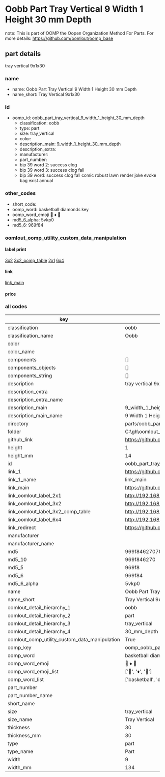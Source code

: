 # Oobb Part Tray Vertical 9 Width 1 Height 30 mm Depth  

note: This is part of OOMP the Oopen Organization Method For Parts. For more details: https://github.com/oomlout/oomp_base

##  part details
  



tray vertical 9x1x30



### name
* name: Oobb Part Tray Vertical 9 Width 1 Height 30 mm Depth
* name_short: Tray Vertical 9x1x30 
### id
* oomp_id: oobb_part_tray_vertical_9_width_1_height_30_mm_depth
  * classification: oobb
  * type: part
  * size: tray_vertical
  * color: 
  * description_main: 9_width_1_height_30_mm_depth
  * description_extra: 
  * manufacturer: 
  * part_number: 
  * bip 39 word 2: success clog
  * bip 39 word 3: success clog fall
  * bip 39 word: success clog fall comic robust lawn render joke evoke bag exist annual

### other_codes
* short_code: 
* oomp_word: basketball diamonds key
* oomp_word_emoji :basketball: :diamonds: :key:
* md5_6_alpha: 5vkp0
* md5_6: 969f84






### oomlout_oomp_utility_custom_data_manipulation
#### label print
[3x2](http://192.168.1.245:1112/?label=oomp%205vkp0)
[3x2_oomp_table](http://192.168.1.108:1112/?label=oomp%205vkp0)
[2x1](http://192.168.1.242:1112/?label=oomp%205vkp0)
[6x4](http://192.168.1.55:1112/?label=oomp%205vkp0)    

#### link

[link_main](https://github.com/oomlout/oomlout_oobb_version_4_generated_parts/tree/main/navigation_oomp/oobb/part/tray_vertical/9_width_1_height_30_mm_depth/part)                              

#### price







### all codes 
| key | value |  
| --- | --- |  
| classification | oobb |  
| classification_name | Oobb |  
| color |  |  
| color_name |  |  
| components | [] |  
| components_objects | [] |  
| components_string | [] |  
| description | tray vertical 9x1x30 |  
| description_extra |  |  
| description_extra_name |  |  
| description_main | 9_width_1_height_30_mm_depth |  
| description_main_name | 9 Width 1 Height 30 mm Depth |  
| directory | parts/oobb_part_tray_vertical_9_width_1_height_30_mm_depth |  
| folder | C:\gh\oomlout_oobb_version_4_generated_parts\parts\oobb_part_tray_vertical_9_width_1_height_30_mm_depth |  
| github_link | https://github.com/oomlout/oomlout_oomp_part_src/tree/main/parts/oobb_part_tray_vertical_9_width_1_height_30_mm_depth |  
| height | 1 |  
| height_mm | 14 |  
| id | oobb_part_tray_vertical_9_width_1_height_30_mm_depth |  
| link_1 | https://github.com/oomlout/oomlout_oobb_version_4_generated_parts/tree/main/navigation_oomp/oobb/part/tray_vertical/9_width_1_height_30_mm_depth/part |  
| link_1_name | link_main |  
| link_main | https://github.com/oomlout/oomlout_oobb_version_4_generated_parts/tree/main/navigation_oomp/oobb/part/tray_vertical/9_width_1_height_30_mm_depth/part |  
| link_oomlout_label_2x1 | http://192.168.1.242:1112/?label=oomp%205vkp0 |  
| link_oomlout_label_3x2 | http://192.168.1.245:1112/?label=oomp%205vkp0 |  
| link_oomlout_label_3x2_oomp_table | http://192.168.1.108:1112/?label=oomp%205vkp0 |  
| link_oomlout_label_6x4 | http://192.168.1.55:1112/?label=oomp%205vkp0 |  
| link_redirect | https://github.com/oomlout/oomlout_oobb_version_4_generated_parts/tree/main/parts/oobb_tray_vertical_09_01_30 |  
| manufacturer |  |  
| manufacturer_name |  |  
| md5 | 969f8462707856c1f85da2e4a44ae6c2 |  
| md5_10 | 969f846270 |  
| md5_5 | 969f8 |  
| md5_6 | 969f84 |  
| md5_6_alpha | 5vkp0 |  
| name | Oobb Part Tray Vertical 9 Width 1 Height 30 mm Depth |  
| name_short | Tray Vertical 9x1x30  |  
| oomlout_detail_hierarchy_1 | oobb |  
| oomlout_detail_hierarchy_2 | part |  
| oomlout_detail_hierarchy_3 | tray_vertical |  
| oomlout_detail_hierarchy_4 | 30_mm_depth |  
| oomlout_oomp_utility_custom_data_manipulation | True |  
| oomp_key | oomp_oobb_part_tray_vertical_9_width_1_height_30_mm_depth |  
| oomp_word | basketball diamonds key |  
| oomp_word_emoji | :basketball: :diamonds: :key: |  
| oomp_word_emoji_list | [':basketball:', ':diamonds:', ':key:'] |  
| oomp_word_list | ['basketball', 'diamonds', 'key'] |  
| part_number |  |  
| part_number_name |  |  
| short_name |  |  
| size | tray_vertical |  
| size_name | Tray Vertical |  
| thickness | 30 |  
| thickness_mm | 30 |  
| type | part |  
| type_name | Part |  
| width | 9 |  
| width_mm | 134 |  
